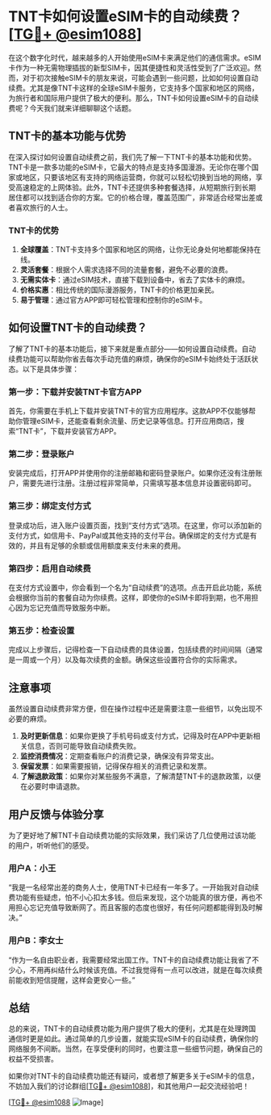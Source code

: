 # TNT卡如何设置eSIM卡的自动续费？[[TG💪+ @esim1088](https://t.me/s/esim1088)]

在这个数字化时代，越来越多的人开始使用eSIM卡来满足他们的通信需求。eSIM卡作为一种无需物理插拔的新型SIM卡，因其便捷性和灵活性受到了广泛欢迎。然而，对于初次接触eSIM卡的朋友来说，可能会遇到一些问题，比如如何设置自动续费。尤其是像TNT卡这样的全球eSIM卡服务，它支持多个国家和地区的网络，为旅行者和国际用户提供了极大的便利。那么，TNT卡如何设置eSIM卡的自动续费呢？今天我们就来详细聊聊这个话题。

## TNT卡的基本功能与优势

在深入探讨如何设置自动续费之前，我们先了解一下TNT卡的基本功能和优势。TNT卡是一款多功能的eSIM卡，它最大的特点是支持多国漫游。无论你在哪个国家或地区，只要该地区有支持的网络运营商，你就可以轻松切换到当地的网络，享受高速稳定的上网体验。此外，TNT卡还提供多种套餐选择，从短期旅行到长期居住都可以找到适合你的方案。它的价格合理，覆盖范围广，非常适合经常出差或者喜欢旅行的人士。

### TNT卡的优势

1. **全球覆盖**：TNT卡支持多个国家和地区的网络，让你无论身处何地都能保持在线。
2. **灵活套餐**：根据个人需求选择不同的流量套餐，避免不必要的浪费。
3. **无需实体卡**：通过eSIM技术，直接下载到设备中，省去了实体卡的麻烦。
4. **价格实惠**：相比传统的国际漫游服务，TNT卡的价格更加亲民。
5. **易于管理**：通过官方APP即可轻松管理和控制你的eSIM卡。

## 如何设置TNT卡的自动续费？

了解了TNT卡的基本功能后，接下来就是重点部分——如何设置自动续费。自动续费功能可以帮助你省去每次手动充值的麻烦，确保你的eSIM卡始终处于活跃状态。以下是具体步骤：

### 第一步：下载并安装TNT卡官方APP

首先，你需要在手机上下载并安装TNT卡的官方应用程序。这款APP不仅能够帮助你管理eSIM卡，还能查看剩余流量、历史记录等信息。打开应用商店，搜索“TNT卡”，下载并安装官方APP。

### 第二步：登录账户

安装完成后，打开APP并使用你的注册邮箱和密码登录账户。如果你还没有注册账户，需要先进行注册。注册过程非常简单，只需填写基本信息并设置密码即可。

### 第三步：绑定支付方式

登录成功后，进入账户设置页面，找到“支付方式”选项。在这里，你可以添加新的支付方式，如信用卡、PayPal或其他支持的支付平台。确保绑定的支付方式是有效的，并且有足够的余额或信用额度来支付未来的费用。

### 第四步：启用自动续费

在支付方式设置中，你会看到一个名为“自动续费”的选项。点击开启此功能，系统会根据你当前的套餐自动为你续费。这样，即使你的eSIM卡即将到期，也不用担心因为忘记充值而导致服务中断。

### 第五步：检查设置

完成以上步骤后，记得检查一下自动续费的具体设置，包括续费的时间间隔（通常是一周或一个月）以及每次续费的金额。确保这些设置符合你的实际需求。

## 注意事项

虽然设置自动续费非常方便，但在操作过程中还是需要注意一些细节，以免出现不必要的麻烦。

1. **及时更新信息**：如果你更换了手机号码或支付方式，记得及时在APP中更新相关信息，否则可能导致自动续费失败。
2. **监控消费情况**：定期查看账户的消费记录，确保没有异常支出。
3. **保留发票**：如果需要报销，记得保存相关的消费记录和发票。
4. **了解退款政策**：如果你对某些服务不满意，了解清楚TNT卡的退款政策，以便在必要时申请退款。

## 用户反馈与体验分享

为了更好地了解TNT卡自动续费功能的实际效果，我们采访了几位使用过该功能的用户，听听他们的感受。

### 用户A：小王

“我是一名经常出差的商务人士，使用TNT卡已经有一年多了。一开始我对自动续费功能有些疑虑，怕不小心扣太多钱。但后来发现，这个功能真的很方便，再也不用担心忘记充值导致断网了。而且客服的态度也很好，有任何问题都能得到及时解决。”

### 用户B：李女士

“作为一名自由职业者，我需要经常出国工作。TNT卡的自动续费功能让我省了不少心，不用再纠结什么时候该充值。不过我觉得有一点可以改进，就是在每次续费前能收到短信提醒，这样会更安心一些。”

## 总结

总的来说，TNT卡的自动续费功能为用户提供了极大的便利，尤其是在处理跨国通信时更是如此。通过简单的几步设置，就能实现eSIM卡的自动续费，确保你的网络服务不间断。当然，在享受便利的同时，也要注意一些细节问题，确保自己的权益不受损害。

如果你对TNT卡的自动续费功能还有疑问，或者想了解更多关于eSIM卡的信息，不妨加入我们的讨论群组[[TG💪+ @esim1088](https://t.me/s/esim1088)]，和其他用户一起交流经验吧！

[[TG💪+ @esim1088](https://t.me/s/esim1088) ![Image](https://i.postimg.cc/4NQfJmqS/Snipaste-2025-05-13-00-14-12.png)]